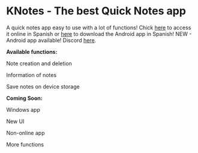 # KNotes - The best Quick Notes app

A quick notes app easy to use with a lot of functions! Chick [here](https://notes.korustudios.net/) to access it online in Spanish or [here](https://play.google.com/store/apps/details?id=com.korustudios.notes) to download the Android app in Spanish!
NEW - Android app available! Discord [here](https://dsc.gg/knotes).

**Available functions:**

Note creation and deletion

Information of notes

Save notes on device storage

**Coming Soon:**

Windows app

New UI

Non-online app

More functions


